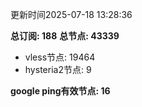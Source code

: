 更新时间2025-07-18 13:28:36

**总订阅: 188**
**总节点: 43339**
- vless节点: 19464
- hysteria2节点: 9

**google ping有效节点: 16**

